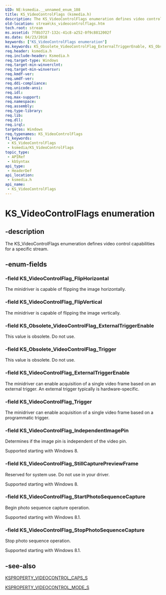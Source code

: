 ```yaml
---
UID: NE:ksmedia.__unnamed_enum_108
title: KS_VideoControlFlags (ksmedia.h)
description: The KS_VideoControlFlags enumeration defines video control capabilities for a specific stream.
old-location: stream\ks_videocontrolflags.htm
tech.root: stream
ms.assetid: 7f8b3727-132c-41c8-a252-0f9c8812002f
ms.date: 04/23/2018
keywords: ["KS_VideoControlFlags enumeration"]
ms.keywords: KS_Obsolete_VideoControlFlag_ExternalTriggerEnable, KS_Obsolete_VideoControlFlag_Trigger, KS_VideoControlFlag_ExternalTriggerEnable, KS_VideoControlFlag_FlipHorizontal, KS_VideoControlFlag_FlipVertical, KS_VideoControlFlag_IndependentImagePin, KS_VideoControlFlag_StartPhotoSequenceCapture, KS_VideoControlFlag_StillCapturePreviewFrame, KS_VideoControlFlag_StopPhotoSequenceCapture, KS_VideoControlFlag_Trigger, KS_VideoControlFlags, KS_VideoControlFlags enumeration [Streaming Media Devices], ksmedia/KS_Obsolete_VideoControlFlag_ExternalTriggerEnable, ksmedia/KS_Obsolete_VideoControlFlag_Trigger, ksmedia/KS_VideoControlFlag_ExternalTriggerEnable, ksmedia/KS_VideoControlFlag_FlipHorizontal, ksmedia/KS_VideoControlFlag_FlipVertical, ksmedia/KS_VideoControlFlag_IndependentImagePin, ksmedia/KS_VideoControlFlag_StartPhotoSequenceCapture, ksmedia/KS_VideoControlFlag_StillCapturePreviewFrame, ksmedia/KS_VideoControlFlag_StopPhotoSequenceCapture, ksmedia/KS_VideoControlFlag_Trigger, ksmedia/KS_VideoControlFlags, stream.ks_videocontrolflags, vidcapstruct_ae01591c-4ee4-4e70-bfc2-c78ad73a296f.xml
req.header: ksmedia.h
req.include-header: Ksmedia.h
req.target-type: Windows
req.target-min-winverclnt: 
req.target-min-winversvr: 
req.kmdf-ver: 
req.umdf-ver: 
req.ddi-compliance: 
req.unicode-ansi: 
req.idl: 
req.max-support: 
req.namespace: 
req.assembly: 
req.type-library: 
req.lib: 
req.dll: 
req.irql: 
targetos: Windows
req.typenames: KS_VideoControlFlags
f1_keywords:
 - KS_VideoControlFlags
 - ksmedia/KS_VideoControlFlags
topic_type:
 - APIRef
 - kbSyntax
api_type:
 - HeaderDef
api_location:
 - ksmedia.h
api_name:
 - KS_VideoControlFlags
---
```


# KS_VideoControlFlags enumeration


## -description

The KS_VideoControlFlags enumeration defines video control capabilities for a specific stream.

## -enum-fields

### -field KS_VideoControlFlag_FlipHorizontal

The minidriver is capable of flipping the image horizontally.

### -field KS_VideoControlFlag_FlipVertical

The minidriver is capable of flipping the image vertically.

### -field KS_Obsolete_VideoControlFlag_ExternalTriggerEnable

This value is obsolete. Do not use.

### -field KS_Obsolete_VideoControlFlag_Trigger

This value is obsolete. Do not use.

### -field KS_VideoControlFlag_ExternalTriggerEnable

The minidriver can enable acquisition of a single video frame based on an external trigger. An external trigger typically is hardware-specific.

### -field KS_VideoControlFlag_Trigger

The minidriver can enable acquisition of a single video frame based on a programmatic trigger.

### -field KS_VideoControlFlag_IndependentImagePin

Determines if the image pin is independent of the video pin.

Supported starting with Windows 8.

### -field KS_VideoControlFlag_StillCapturePreviewFrame

Reserved for system use. Do not use in your driver.

Supported starting with Windows 8.

### -field KS_VideoControlFlag_StartPhotoSequenceCapture

Begin photo sequence capture operation.

Supported starting with Windows 8.1.

### -field KS_VideoControlFlag_StopPhotoSequenceCapture

Stop photo sequence operation.

Supported starting with Windows 8.1.

## -see-also

<a href="https://docs.microsoft.com/windows-hardware/drivers/ddi/ksmedia/ns-ksmedia-ksproperty_videocontrol_caps_s">KSPROPERTY_VIDEOCONTROL_CAPS_S</a>



<a href="https://docs.microsoft.com/windows-hardware/drivers/ddi/ksmedia/ns-ksmedia-ksproperty_videocontrol_mode_s">KSPROPERTY_VIDEOCONTROL_MODE_S</a>

